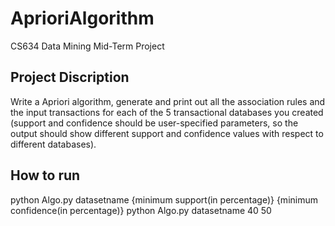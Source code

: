 # AprioriAlgorithm
CS634 Data Mining Mid-Term Project

## Project Discription
Write a Apriori algorithm, generate and print out all the association rules and the input transactions for each of the 5 transactional databases you created (support and confidence should be user-specified parameters, so the output should show different support and confidence values with respect to different databases).

## How to run
python Algo.py datasetname {minimum support(in percentage)} {minimum confidence(in percentage)}
python Algo.py datasetname 40 50
